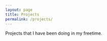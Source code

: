 ```yaml
---
layout: page
title: Projects 
permalink: /projects/
---
```


Projects that I have been doing in my freetime.

